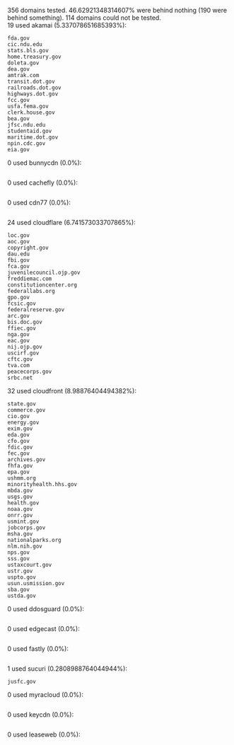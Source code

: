 356 domains tested. 46.62921348314607% were behind nothing (190 were behind something). 114 domains could not be tested.<br>
19 used akamai (5.337078651685393%):
```
fda.gov
cic.ndu.edu
stats.bls.gov
home.treasury.gov
doleta.gov
dea.gov
amtrak.com
transit.dot.gov
railroads.dot.gov
highways.dot.gov
fcc.gov
usfa.fema.gov
clerk.house.gov
bea.gov
jfsc.ndu.edu
studentaid.gov
maritime.dot.gov
npin.cdc.gov
eia.gov
```

0 used bunnycdn (0.0%):
```

```

0 used cachefly (0.0%):
```

```

0 used cdn77 (0.0%):
```

```

24 used cloudflare (6.741573033707865%):
```
loc.gov
aoc.gov
copyright.gov
dau.edu
fbi.gov
fca.gov
juvenilecouncil.ojp.gov
freddiemac.com
constitutioncenter.org
federallabs.org
gpo.gov
fcsic.gov
federalreserve.gov
arc.gov
bis.doc.gov
ffiec.gov
nga.gov
eac.gov
nij.ojp.gov
uscirf.gov
cftc.gov
tva.com
peacecorps.gov
srbc.net
```

32 used cloudfront (8.98876404494382%):
```
state.gov
commerce.gov
cio.gov
energy.gov
exim.gov
eda.gov
cfo.gov
fdic.gov
fec.gov
archives.gov
fhfa.gov
epa.gov
ushmm.org
minorityhealth.hhs.gov
mbda.gov
usgs.gov
health.gov
noaa.gov
onrr.gov
usmint.gov
jobcorps.gov
msha.gov
nationalparks.org
nlm.nih.gov
nps.gov
sss.gov
ustaxcourt.gov
ustr.gov
uspto.gov
usun.usmission.gov
sba.gov
ustda.gov
```

0 used ddosguard (0.0%):
```

```

0 used edgecast (0.0%):
```

```

0 used fastly (0.0%):
```

```

1 used sucuri (0.2808988764044944%):
```
jusfc.gov
```

0 used myracloud (0.0%):
```

```

0 used keycdn (0.0%):
```

```

0 used leaseweb (0.0%):
```

```
